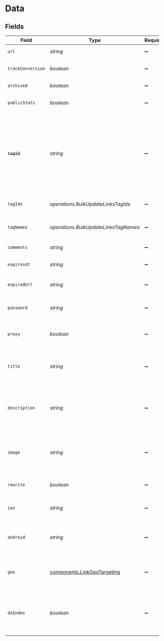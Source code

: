 # Data


## Fields

| Field                                                                                                                                                                                                                          | Type                                                                                                                                                                                                                           | Required                                                                                                                                                                                                                       | Description                                                                                                                                                                                                                    | Example                                                                                                                                                                                                                        |
| ------------------------------------------------------------------------------------------------------------------------------------------------------------------------------------------------------------------------------ | ------------------------------------------------------------------------------------------------------------------------------------------------------------------------------------------------------------------------------ | ------------------------------------------------------------------------------------------------------------------------------------------------------------------------------------------------------------------------------ | ------------------------------------------------------------------------------------------------------------------------------------------------------------------------------------------------------------------------------ | ------------------------------------------------------------------------------------------------------------------------------------------------------------------------------------------------------------------------------ |
| `url`                                                                                                                                                                                                                          | *string*                                                                                                                                                                                                                       | :heavy_minus_sign:                                                                                                                                                                                                             | The destination URL of the short link.                                                                                                                                                                                         | https://google.com                                                                                                                                                                                                             |
| `trackConversion`                                                                                                                                                                                                              | *boolean*                                                                                                                                                                                                                      | :heavy_minus_sign:                                                                                                                                                                                                             | Whether to track conversions for the short link.                                                                                                                                                                               |                                                                                                                                                                                                                                |
| `archived`                                                                                                                                                                                                                     | *boolean*                                                                                                                                                                                                                      | :heavy_minus_sign:                                                                                                                                                                                                             | Whether the short link is archived.                                                                                                                                                                                            |                                                                                                                                                                                                                                |
| `publicStats`                                                                                                                                                                                                                  | *boolean*                                                                                                                                                                                                                      | :heavy_minus_sign:                                                                                                                                                                                                             | Whether the short link's stats are publicly accessible.                                                                                                                                                                        |                                                                                                                                                                                                                                |
| ~~`tagId`~~                                                                                                                                                                                                                    | *string*                                                                                                                                                                                                                       | :heavy_minus_sign:                                                                                                                                                                                                             | : warning: ** DEPRECATED **: This will be removed in a future release, please migrate away from it as soon as possible.<br/><br/>The unique ID of the tag assigned to the short link. This field is deprecated – use `tagIds` instead. |                                                                                                                                                                                                                                |
| `tagIds`                                                                                                                                                                                                                       | *operations.BulkUpdateLinksTagIds*                                                                                                                                                                                             | :heavy_minus_sign:                                                                                                                                                                                                             | The unique IDs of the tags assigned to the short link.                                                                                                                                                                         | [<br/>"clux0rgak00011..."<br/>]                                                                                                                                                                                                |
| `tagNames`                                                                                                                                                                                                                     | *operations.BulkUpdateLinksTagNames*                                                                                                                                                                                           | :heavy_minus_sign:                                                                                                                                                                                                             | The unique name of the tags assigned to the short link (case insensitive).                                                                                                                                                     |                                                                                                                                                                                                                                |
| `comments`                                                                                                                                                                                                                     | *string*                                                                                                                                                                                                                       | :heavy_minus_sign:                                                                                                                                                                                                             | The comments for the short link.                                                                                                                                                                                               |                                                                                                                                                                                                                                |
| `expiresAt`                                                                                                                                                                                                                    | *string*                                                                                                                                                                                                                       | :heavy_minus_sign:                                                                                                                                                                                                             | The date and time when the short link will expire at.                                                                                                                                                                          |                                                                                                                                                                                                                                |
| `expiredUrl`                                                                                                                                                                                                                   | *string*                                                                                                                                                                                                                       | :heavy_minus_sign:                                                                                                                                                                                                             | The URL to redirect to when the short link has expired.                                                                                                                                                                        |                                                                                                                                                                                                                                |
| `password`                                                                                                                                                                                                                     | *string*                                                                                                                                                                                                                       | :heavy_minus_sign:                                                                                                                                                                                                             | The password required to access the destination URL of the short link.                                                                                                                                                         |                                                                                                                                                                                                                                |
| `proxy`                                                                                                                                                                                                                        | *boolean*                                                                                                                                                                                                                      | :heavy_minus_sign:                                                                                                                                                                                                             | Whether the short link uses Custom Social Media Cards feature.                                                                                                                                                                 |                                                                                                                                                                                                                                |
| `title`                                                                                                                                                                                                                        | *string*                                                                                                                                                                                                                       | :heavy_minus_sign:                                                                                                                                                                                                             | The title of the short link generated via `api.dub.co/metatags`. Will be used for Custom Social Media Cards if `proxy` is true.                                                                                                |                                                                                                                                                                                                                                |
| `description`                                                                                                                                                                                                                  | *string*                                                                                                                                                                                                                       | :heavy_minus_sign:                                                                                                                                                                                                             | The description of the short link generated via `api.dub.co/metatags`. Will be used for Custom Social Media Cards if `proxy` is true.                                                                                          |                                                                                                                                                                                                                                |
| `image`                                                                                                                                                                                                                        | *string*                                                                                                                                                                                                                       | :heavy_minus_sign:                                                                                                                                                                                                             | The image of the short link generated via `api.dub.co/metatags`. Will be used for Custom Social Media Cards if `proxy` is true.                                                                                                |                                                                                                                                                                                                                                |
| `rewrite`                                                                                                                                                                                                                      | *boolean*                                                                                                                                                                                                                      | :heavy_minus_sign:                                                                                                                                                                                                             | Whether the short link uses link cloaking.                                                                                                                                                                                     |                                                                                                                                                                                                                                |
| `ios`                                                                                                                                                                                                                          | *string*                                                                                                                                                                                                                       | :heavy_minus_sign:                                                                                                                                                                                                             | The iOS destination URL for the short link for iOS device targeting.                                                                                                                                                           |                                                                                                                                                                                                                                |
| `android`                                                                                                                                                                                                                      | *string*                                                                                                                                                                                                                       | :heavy_minus_sign:                                                                                                                                                                                                             | The Android destination URL for the short link for Android device targeting.                                                                                                                                                   |                                                                                                                                                                                                                                |
| `geo`                                                                                                                                                                                                                          | [components.LinkGeoTargeting](../../models/components/linkgeotargeting.md)                                                                                                                                                     | :heavy_minus_sign:                                                                                                                                                                                                             | Geo targeting information for the short link in JSON format `{[COUNTRY]: https://example.com }`.                                                                                                                               |                                                                                                                                                                                                                                |
| `doIndex`                                                                                                                                                                                                                      | *boolean*                                                                                                                                                                                                                      | :heavy_minus_sign:                                                                                                                                                                                                             | Allow search engines to index your short link. Defaults to `false` if not provided. Learn more: https://d.to/noindex                                                                                                           |                                                                                                                                                                                                                                |